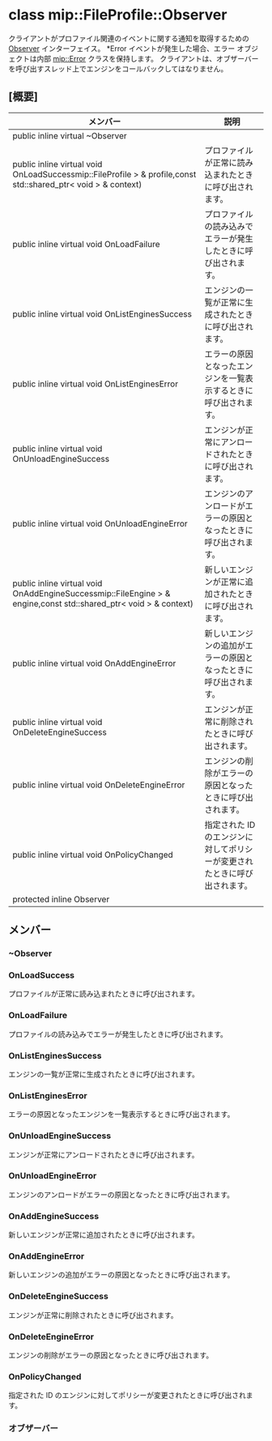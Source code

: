 # <a name="class-mipfileprofileobserver"></a>class mip::FileProfile::Observer 
クライアントがプロファイル関連のイベントに関する通知を取得するための [Observer](#classmip_1_1_file_profile_1_1_observer) インターフェイス。
*Error イベントが発生した場合、エラー オブジェクトは内部 [mip::Error](#classmip_1_1_error) クラスを保持します。 クライアントは、オブザーバーを呼び出すスレッド上でエンジンをコールバックしてはなりません。
## <a name="summary"></a>[概要]
 メンバー                        | 説明                                
--------------------------------|---------------------------------------------
public inline virtual  ~Observer | 
public inline virtual void OnLoadSuccessmip::FileProfile > & profile,const std::shared_ptr< void > & context) | プロファイルが正常に読み込まれたときに呼び出されます。
public inline virtual void OnLoadFailure | プロファイルの読み込みでエラーが発生したときに呼び出されます。
public inline virtual void OnListEnginesSuccess | エンジンの一覧が正常に生成されたときに呼び出されます。
public inline virtual void OnListEnginesError | エラーの原因となったエンジンを一覧表示するときに呼び出されます。
public inline virtual void OnUnloadEngineSuccess | エンジンが正常にアンロードされたときに呼び出されます。
public inline virtual void OnUnloadEngineError | エンジンのアンロードがエラーの原因となったときに呼び出されます。
public inline virtual void OnAddEngineSuccessmip::FileEngine > & engine,const std::shared_ptr< void > & context) | 新しいエンジンが正常に追加されたときに呼び出されます。
public inline virtual void OnAddEngineError | 新しいエンジンの追加がエラーの原因となったときに呼び出されます。
public inline virtual void OnDeleteEngineSuccess | エンジンが正常に削除されたときに呼び出されます。
public inline virtual void OnDeleteEngineError | エンジンの削除がエラーの原因となったときに呼び出されます。
public inline virtual void OnPolicyChanged | 指定された ID のエンジンに対してポリシーが変更されたときに呼び出されます。
protected inline  Observer | 
## <a name="members"></a>メンバー
### <a name="observer"></a>~Observer
### <a name="onloadsuccess"></a>OnLoadSuccess
プロファイルが正常に読み込まれたときに呼び出されます。
### <a name="onloadfailure"></a>OnLoadFailure
プロファイルの読み込みでエラーが発生したときに呼び出されます。
### <a name="onlistenginessuccess"></a>OnListEnginesSuccess
エンジンの一覧が正常に生成されたときに呼び出されます。
### <a name="onlistengineserror"></a>OnListEnginesError
エラーの原因となったエンジンを一覧表示するときに呼び出されます。
### <a name="onunloadenginesuccess"></a>OnUnloadEngineSuccess
エンジンが正常にアンロードされたときに呼び出されます。
### <a name="onunloadengineerror"></a>OnUnloadEngineError
エンジンのアンロードがエラーの原因となったときに呼び出されます。
### <a name="onaddenginesuccess"></a>OnAddEngineSuccess
新しいエンジンが正常に追加されたときに呼び出されます。
### <a name="onaddengineerror"></a>OnAddEngineError
新しいエンジンの追加がエラーの原因となったときに呼び出されます。
### <a name="ondeleteenginesuccess"></a>OnDeleteEngineSuccess
エンジンが正常に削除されたときに呼び出されます。
### <a name="ondeleteengineerror"></a>OnDeleteEngineError
エンジンの削除がエラーの原因となったときに呼び出されます。
### <a name="onpolicychanged"></a>OnPolicyChanged
指定された ID のエンジンに対してポリシーが変更されたときに呼び出されます。
### <a name="observer"></a>オブザーバー